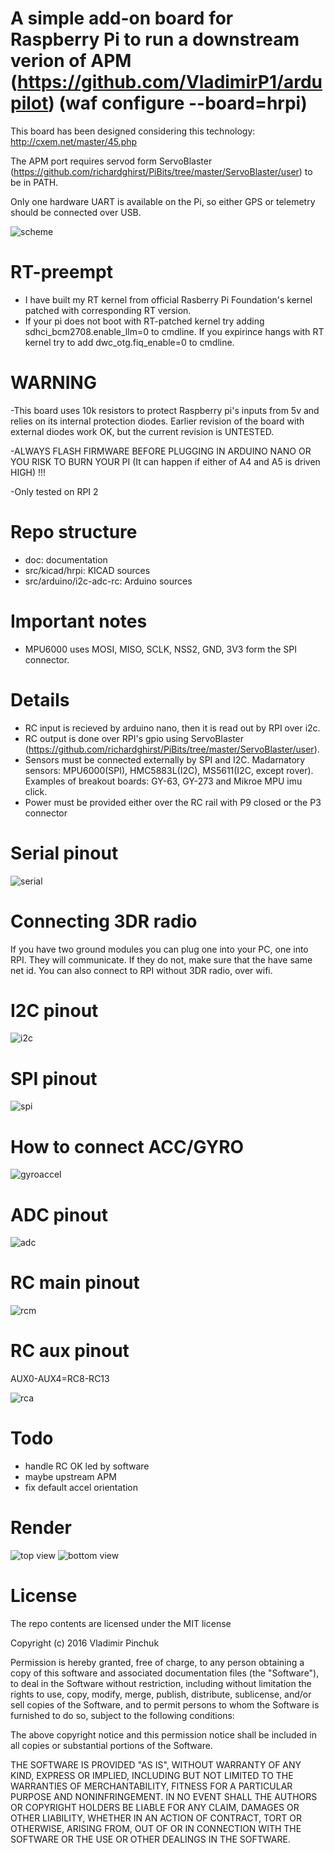 # A simple add-on board for Raspberry Pi to run a downstream verion of APM (https://github.com/VladimirP1/ardupilot) (waf configure --board=hrpi)

This board has been designed considering this technology: http://cxem.net/master/45.php

The APM port requires servod form ServoBlaster (https://github.com/richardghirst/PiBits/tree/master/ServoBlaster/user) to be in PATH.

Only one hardware UART is available on the Pi, so either GPS or telemetry should be connected over USB.

![scheme](https://raw.githubusercontent.com/VladimirP1/hardware-hrpi/master/doc/scheme.png "Diagram")

# RT-preempt
- I have built my RT kernel from official Rasberry Pi Foundation's kernel patched with corresponding RT version.
- If your pi does not boot with RT-patched kernel try adding sdhci_bcm2708.enable_llm=0 to cmdline. If you expirince hangs with RT kernel try to add dwc_otg.fiq_enable=0 to cmdline.

# WARNING
-This board uses 10k resistors to protect Raspberry pi's inputs from 5v and relies on its internal protection diodes.
Earlier revision of the board with external diodes work OK, but the current revision is UNTESTED.

-ALWAYS FLASH FIRMWARE BEFORE PLUGGING IN ARDUINO NANO OR YOU RISK TO BURN YOUR PI (It can happen if either of A4 and A5 is driven HIGH) !!!

-Only tested on RPI 2

# Repo structure
- doc: documentation
- src/kicad/hrpi: KICAD sources
- src/arduino/i2c-adc-rc: Arduino sources

# Important notes
- MPU6000 uses MOSI, MISO, SCLK, NSS2, GND, 3V3 form the SPI connector.

# Details
- RC input is recieved by arduino nano, then it is read out by RPI over i2c.
- RC output is done over RPI's gpio using ServoBlaster (https://github.com/richardghirst/PiBits/tree/master/ServoBlaster/user).
- Sensors must be connected externally by SPI and I2C. Madarnatory sensors: MPU6000(SPI), HMC5883L(I2C), MS5611(I2C, except rover).
Examples of breakout boards: GY-63, GY-273 and Mikroe MPU imu click.
- Power must be provided either over the RC rail with P9 closed or the P3 connector


# Serial pinout
![serial](https://raw.githubusercontent.com/VladimirP1/hardware-hrpi/master/doc/SERIAL.png)

# Connecting 3DR radio

If you have two ground modules you can plug one into your PC, one into RPI. They will communicate.
If they do not, make sure that the have same net id.
You can also connect to RPI without 3DR radio, over wifi.

# I2C pinout
![i2c](https://raw.githubusercontent.com/VladimirP1/hardware-hrpi/master/doc/I2C.png)

# SPI pinout
![spi](https://raw.githubusercontent.com/VladimirP1/hardware-hrpi/master/doc/SPI.png)

# How to connect ACC/GYRO
![gyroaccel](https://raw.githubusercontent.com/VladimirP1/hardware-hrpi/master/doc/mpu_imu_click.png)

# ADC pinout
![adc](https://raw.githubusercontent.com/VladimirP1/hardware-hrpi/master/doc/ADC.png)

# RC main pinout
![rcm](https://raw.githubusercontent.com/VladimirP1/hardware-hrpi/master/doc/RCm.png)

# RC aux pinout
AUX0-AUX4=RC8-RC13

![rca](https://raw.githubusercontent.com/VladimirP1/hardware-hrpi/master/doc/RCa.png)

# Todo
- handle RC OK led by software
- maybe upstream APM
- fix default accel orientation

# Render
![top view](https://raw.githubusercontent.com/VladimirP1/hardware-hrpi/master/doc/top1.png "HRPI top view")
![bottom view](https://raw.githubusercontent.com/VladimirP1/hardware-hrpi/master/doc/bottom1.png "HRPI bottom view")

# License
The repo contents are licensed under the MIT license

Copyright (c) 2016 Vladimir Pinchuk

Permission is hereby granted, free of charge, to any person obtaining a copy of this software and associated documentation files (the "Software"), to deal 
in the Software without restriction, including without limitation the rights to use, copy, modify, merge, publish, distribute, sublicense, and/or sell copies of 
the Software, and to permit persons to whom the Software is furnished to do so, subject to the following conditions:

The above copyright notice and this permission notice shall be included in all copies or substantial portions of the Software.

THE SOFTWARE IS PROVIDED "AS IS", WITHOUT WARRANTY OF ANY KIND, EXPRESS OR IMPLIED, INCLUDING BUT NOT LIMITED TO THE WARRANTIES OF MERCHANTABILITY, FITNESS 
FOR A PARTICULAR PURPOSE AND NONINFRINGEMENT. IN NO EVENT SHALL THE AUTHORS OR COPYRIGHT HOLDERS BE LIABLE FOR ANY CLAIM, DAMAGES OR OTHER LIABILITY, WHETHER IN 
AN ACTION OF CONTRACT, TORT OR OTHERWISE, ARISING FROM, OUT OF OR IN CONNECTION WITH THE SOFTWARE OR THE USE OR OTHER DEALINGS IN THE SOFTWARE.

